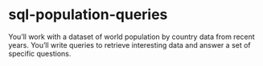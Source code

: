 # sql-population-queries
You’ll work with a dataset of world population by country data from recent years. You’ll write queries to retrieve interesting data and answer a set of specific questions.
